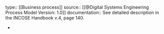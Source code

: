 type:: [[Business process]]
source:: [[@Digital Systems Engineering Process Model Version: 1.0]]
documentation:: See detailed description in the INCOSE Handbook v.4, page 140.

-